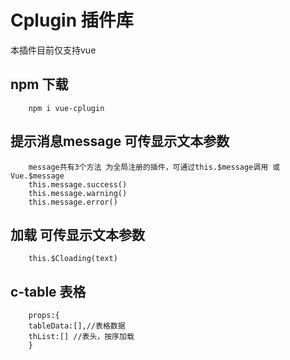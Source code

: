 # Cplugin 插件库
本插件目前仅支持vue

## npm 下载
		npm i vue-cplugin


## 提示消息message  可传显示文本参数

 		message共有3个方法 为全局注册的插件，可通过this.$message调用 或Vue.$message
 		this.message.success()
 		this.message.warning()
 		this.message.error()

        
## 加载  可传显示文本参数
		this.$Cloading(text)
## c-table 表格 
		props:{
		tableData:[],//表格数据
		thList:[] //表头，按序加载
		}
